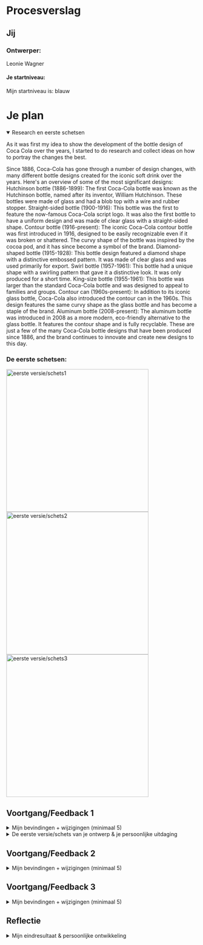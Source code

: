# Procesverslag

## Jij

### Ontwerper:
Leonie Wagner

#### Je startniveau:
Mijn startniveau is: blauw




# Je plan

<details open>
  <summary>Research en eerste schetsen</summary>

  <p>
  
  As it was first my idea to show the development of the bottle design of Coca Cola over the years, I started to do research and collect ideas on how to portray the changes the best. 
  
  Since 1886, Coca-Cola has gone through a number of design changes, with many different bottle designs created for the iconic soft drink over the years. Here's an overview of some of the most significant designs:
  Hutchinson bottle (1886-1899): The first Coca-Cola bottle was known as the Hutchinson bottle, named after its inventor, William Hutchinson. These bottles were made of glass and had a blob top with a wire and rubber stopper.
  Straight-sided bottle (1900-1916): This bottle was the first to feature the now-famous Coca-Cola script logo. It was also the first bottle to have a uniform design and was made of clear glass with a straight-sided shape.
  Contour bottle (1916-present): The iconic Coca-Cola contour bottle was first introduced in 1916, designed to be easily recognizable even if it was broken or shattered. The curvy shape of the bottle was inspired by the cocoa pod, and it has since become a symbol of the brand.
  Diamond-shaped bottle (1915-1928): This bottle design featured a diamond shape with a distinctive embossed pattern. It was made of clear glass and was used primarily for export.
  Swirl bottle (1957-1961): This bottle had a unique shape with a swirling pattern that gave it a distinctive look. It was only produced for a short time.
  King-size bottle (1955-1961): This bottle was larger than the standard Coca-Cola bottle and was designed to appeal to families and groups.
  Contour can (1960s-present): In addition to its iconic glass bottle, Coca-Cola also introduced the contour can in the 1960s. This design features the same curvy shape as the glass bottle and has become a staple of the brand.
  Aluminum bottle (2008-present): The aluminum bottle was introduced in 2008 as a more modern, eco-friendly alternative to the glass bottle. It features the contour shape and is fully recyclable.
  These are just a few of the many Coca-Cola bottle designs that have been produced since 1886, and the brand continues to innovate and create new designs to this day. </p>

  ### De eerste schetsen:
  <img src="../readme-images/schetsen1.png" width="375px" alt="eerste versie/schets1">
  <img src="../readme-images/schetsen2.png" width="375px" alt="eerste versie/schets2">
  <img src="../readme-images/schetsen3.png" width="375px" alt="eerste versie/schets3">

</details>

## Voortgang/Feedback 1

<details>
  <summary>Mijn bevindingen + wijzigingen (minimaal 5)</summary>

  ### Bevinding 1:

    "Je zou meer kunnen focussen op wat het onderscheid van andere frisdranken. Ik denk dat dat de oude reclames zijn die in vintage stijl zijn. Zo maak je het echt uniek."

  #### oplossing:

   After receiving the first feedback from my fellow classmates I decided to focus more on the aspect that distinguishes Coca Cola most from their competitors: their focus on family and the strong emotional connection with their customers. As watching TV together in the living room is a central meeting point for most families, I decided to focus more on the TV commercials Coca Cola has distribushed over the years starting in 1950. The idea was to show how the communication of the brand with their customers has changed over the years in correlation to the style and zeitgeist of the century. After some research it got clear that although they always tryed to portray a happy and positive picture, their style and way of communication has changed a lot over the years. 

  ### Bevinding 2:

  At the beginning I had a hard time on how to start the whole process with CSS and html. Although we had the training the two weeks before, I still was a bit overwhelmed on how to actually create something on a blank page. 

  #### oplossing:

  <img src="../readme-images/bevinding3.png" width="375px" alt="eerste versie/schets6">

  To overcome this feeling I started to disect my idea into doable sections. As a background could be easily designed on Illustrator or downloaded from the internet, the most important aspect would be the TV for now. So I looked at what a TV from 1950 actually looked like and also disected this one into different forms and objects that I could create with CSS and place over each other. Seen here was my first stage for the TV. Of course it doesnt look that nice yet, but it was a first milestone that I actually created something with CSS. 

  ### Bevinding 3:

  "Wat coca cola onderscheidt van bijvoorbeeld pepsi is een vintage thema"

  #### oplossing:

  <img src="../readme-images/versie1.png" width="375px" alt="eerste versie/schets5">

  To implement the vintage factor more into my concept, I decided to adjust the TV and background of the scenario for each year. Although this would mean much more work for me I thought it could give the whole concept more of a story and create a feeling of "going through time". Seen here is my first try on a TV from 1950 created with CSS. 

### Bevinding 4:

  <img src="../readme-images/bevinding4.png" width="375px" alt="eerste versie/schets7">
  <img src="../readme-images/bevinding4.1.png" width="375px" alt="eerste versie/schets8">


  When trying to give the TV a bit more of a realistic look by adding shadows and gradients, I also wanted to give the borders the same gradient as the background. I had used a source from the internet that told me to use border-image-source for the border-gradient, but it turned out into these weird dots around the corners. 

  #### oplossing:

  <img src="../readme-images/bevinding4.2.png" width="375px" alt="eerste versie/schets9">
  <img src="../readme-images/bevinding4.3.png" width="375px" alt="eerste versie/schets10">


  It turned out that because of my border radius the borders could not adapt the gradient by using border-image-source. So I decided to make the borders as small as possible, giving the impression that the whole background is filled with the gradient.
 
### Bevinding 5:

  Video is not clickable/ only plays once

  #### oplossing:

  <img src="../readme-images/java1.png" width="375px" alt="eerste versie/java">

  Due to some form of restriction from the government it is not allowed to play a video without the user actively asking for it. Thats why I had to add a command with JavaScript that will make it possible to start and stop the video with a click. 
   
</details>


<details>
  <summary>De eerste versie/schets van je ontwerp & je persoonlijke uitdaging</summary>

  ### De eerste versie:

  <img src="../readme-images/schetsen4.png" width="375px" alt="eerste versie/schets4">

  <img src="../readme-images/versie2.png" width="375px" alt="eerste versie/schets5">



  ### Je ambitie: 
  Aan deze technieken/punten wil ik werken:
  - Interacties met CSS en JavaScript (Clip laten spelen op click, Pop-up windows, sounds)
  - Vormgeving van objecten zoals de TV's
  - Animaties met CSS (dingen laten bewegen)
  - Verschillende Schermen creeren die door scrollen zichtbaar worden
 
</details>


## Voortgang/Feedback 2

<details>
  <summary>Mijn bevindingen + wijzigingen (minimaal 5)</summary>

  ### Bevinding 1:

 "De pagina is nog niet helemaal responsive en lay-out veranders heel erg als groote van scherm word verandert"

  #### oplossing:

  <img src="../readme-images/bevinding6.png" width="375px" alt="eerste versie/schets12">

  As I had put all my measurement for the objects and the positions of headers and the TV in "em", the website was not yeat responsive to a change in format. By changing all of the measurements into percentages, the layout stayed the same. Furthermore I fixated the part of the TV where the video was in, so that it would still be big enough to see something on it even when made smaller. 


    ### Bevinding 2:

  Switching from a basic menu bar showing each Year to a slidable timeline. 

  #### oplossing:

  <img src="../readme-images/bevinding5.png" width="375px" alt="eerste versie/schets11">

  While the original template showed the option of a menu bar that makes it possible to click through the timeline, I decided to create a sliding timeline to create more storyline within the concept. 
  By creating a Organised List with different List items it was possible to adapt each year independently. 
  In CSS I added the scrolling option and a scroll-snap, so the next slide would fall into place automatically. 

  ### Bevinding 3:

  Following to "Bevinding 2" I received the feedback that although I had implemented the List items well, in the CSS it was very unorganised due to the different names I gave the articles to seperate them. 

  #### oplossing:

  I got the tip to use nth-of-type, as I had a 8 different articles, sections, buttons ... to adapt. Like this I could delete unnessery wrappers and make the code more organised. 

  ### Bevinding 4:

  To make it even more organised and structured I also added Custom Properties for my background/border-colors, shadows or gradients.

  #### oplossing:

  <img src="../readme-images/custom.png" width="375px" alt="eerste versie/custom">

  Although this took quite a while to create for all the different aspects, at the end it created a better overview over the colours I was using more often and the shadows I could easily be repeating. Also it made it easier to find a certain aspect in the whole code. 

  ### Bevinding 5:

  <img src="../readme-images/button.png" width="375px" alt="eerste versie/button">
  <img src="../readme-images/button2.png" width="375px" alt="eerste versie/button2">
  <img src="../readme-images/button4.png" width="375px" alt="eerste versie/button4">


  Another big milestone was the implementation of my first button created out of a image. At first I had difficulties connecting them two as there was always a part of the button displayed in the left upper corner of the screen. 

  #### oplossing:

  <img src="../readme-images/button3.png" width="375px" alt="eerste versie/button3">

  Luckily I finally realised (with some help) that the image needed to be depending on the button, not the other way around. By giving all the properties like size and position to the buttom and then adding the image at a 100% scale to these properties, the button and image could fully immerse. 

</details>




## Voortgang/Feedback 3

<details>
  <summary>Mijn bevindingen + wijzigingen (minimaal 5)</summary>
  
  ### Bevinding 1:
  For the final round of feedback I received, they mentioned that it would be nice to add more details into my design. For now it was pretty simple and also a bit repetitive. 

  #### oplossing:

   <img src="../readme-images/pointer.png" width="375px" alt="pointer">

  So I decided to add details like adding different cursors. When you hover over the TV it turns into a remote control and with the bottle it becomes a bottle opener. Like this it is also more clearer that these parts are interactive and you can click on it. Like this the User Experience is also improved. 


  ### Bevinding 2:

  As I have never worked with Code before, JavaScript was the hardest to understand of all of it. Especially when it came to working out the dialoge frames I first was pretty overwhelmed. 

  #### oplossing:
  
  <img src="../readme-images/dialoge.png" width="375px" alt="dialoge">
  <img src="../readme-images/dialoge2.png" width="375px" alt="dialoge2">


  Luckily all the excercices and explainations on dlo helped me understand the connection between html,css and javascript better. I was even able to add a sound to the clicking function that caused the opening of the dialoge frame. 

  ### Bevinding 3:
  
  <img src="../readme-images/audio.png" width="375px" alt="eerste versie/audio">

  As already mentioned I wanted to add audio to the effect of clicking on the bottle, as if you are really opening a bottle. On the internet it said this could be easily done through CSS. Unfortunately it turned out to not working. The sound was playing randomely and not on the count of clicking the bottle.

  #### oplossing:

  <img src="../readme-images/audio1..png" width="375px" alt="audio1">
  <img src="../readme-images/audio2.png" width="375px" alt="audio2">
  <img src="../readme-images/dialoge2.png" width="375px" alt="dialoge2">

  It took me quite a while to figure out that I could simply add the sound to the action on java script. By creating a extra class for the sound I could easily add it to the JavaScript code. The preload is used so that the sound will automatically be downloaded by the computer when opening the website, so there will be no delay in the playing of the sound. 

  ### Bevinding 4:

  During my last feedback I received the tip to let my code go through a check up to rule out any accidental mistakes or unnecessary items. 

  #### oplossing:

  <img src="../readme-images/div.png" width="375px" alt="div">
  <img src="../readme-images/div2.png" width="375px" alt="div2">

  Through this I found out that I still had some mistakes in my HTML, that were not standing in the way of the website working, but just weren't that pretty. For example I still used the term div2 in some articles, from when I didn't know that you could simply add a class to differentiate between different div's. 

  ### Bevinding 5:

  When I finally uploaded the whole on Github there were a couple of problems coming up. First of all of my background images didn't load and neither were the videos. 

  #### oplossing:

  It turned out that my code on where the system should take the picture from wasn't clear. By deleting the ../ before the source in the HTML and adding it instead in the CSS the images were visible again. Furthermore it got clear that when loading it onto Github you firstly needed a lot of patience as it took quite a while to upload. Also I needed to do it folder by folder, because otherwise the size would be too big. 

</details>




## Reflectie

<details>
  <summary>Mijn eindresultaat & persoonlijke ontwikkeling</summary>

  ### Je uitkomst - karakteristiek screenshot(s):

  <img src="../readme-images/final.png" width="375px" alt="final">
  <img src="../readme-images/final2.png" width="375px" alt="final2">
  <img src="../readme-images/final3.png" width="375px" alt="final3">
  <img src="../readme-images/final4.png" width="375px" alt="final4">
  <img src="../readme-images/final5.png" width="375px" alt="final5">
  <img src="../readme-images/final6.png" width="375px" alt="final6">
  <img src="../readme-images/final7.png" width="375px" alt="final7">
  <img src="../readme-images/final8.png" width="375px" alt="final8">
  <img src="../readme-images/final9.png" width="375px" alt="final9">
  <img src="../readme-images/final10.png" width="375px" alt="final10">


  ### Dit ging goed/Heb ik geleerd: 

During the course, I went from knowing nothing about coding to developing a genuine interest in it. Initially, it felt overwhelming and foreign, but as I progressed, I discovered a newfound passion.

The course started with the basics, gradually building my understanding. It helped that the learning environment was supportive, with fellow learners and instructors offering guidance. With practice and collaboration, I started to grasp coding concepts and solve problems.

As I saw tangible results, like building websites and creating programs, I felt a sense of accomplishment. It also sharpened my analytical skills, teaching me how to break down complex problems. Furthermore it really helped me to think out of the box. Instead of creating something with Adobe the way you want to, now you had to really disect a design into tangible parts. 

Looking back, this  course has been transformative. It has given me confidence, expanded my horizons, and opened up new opportunities. I now enjoy exploring different programming languages and frameworks, and I'm excited to continue this journey. 

  ### Dit was lastig/Is niet gelukt:

During the course, I noticed that I often relied too much on others for guidance instead of searching for solutions myself. While it's beneficial to seek help, I realized the importance of developing independent problem-solving skills.

Whenever I encountered challenges, I would immediately seek assistance from instructors or classmates. Although this provided quick answers, it hindered my understanding of key concepts.

Reflecting on this, I now understand the need to be more self-reliant. I will strive to explore resources like online tutorials before seeking help. By doing so, I can develop critical thinking skills and gain a deeper understanding of coding principles.

Moving forward, I am committed to finding a better balance between seeking guidance and solving problems independently. I believe this approach will make me a more confident and capable coder in the long run.


## Bronnenlijst

<details open>

1. https://thedieline.com/blog/2009/11/17/the-evolution-of-the-coca-cola-contour-bottle.html?
2. https://www.davison.com/blog/the-bottled-up-history-of-coca-cola/
3. https://www.insider.com/evolution-of-coke-coca-cola-history-2018-5#coca-cola-was-founded-in-1886-and-only-cost-five-cents-back-then-1
4. https://www.coca-colacompany.com/company
5. https://www.coca-colacompany.com/content/dam/journey/us/en/our-company/history/coca-cola-a-short-history-125-years-booklet.pdf
6. https://css-tricks.com/grainy-gradients/
7. https://smallbusiness.chron.com/add-image-css-file-51301.html
8. https://stackoverflow.com/questions/63967868/how-to-make-video-play-only-when-a-button-is-clicked-in-javascript
9. https://www.w3schools.com/html/html5_video.asp
10. https://www.w3schools.com/howto/howto_css_modals.asp
11. https://www.lambdatest.com/blog/html-dialog-element/
12. https://css-tricks.com/how-to-implement-and-style-the-dialog-element/
13. https://blog.hubspot.com/website/insert-image-in-html#:~:text=To%20insert%20an%20image%20in%20HTML%2C%20use%20the%20image%20tag,section%20of%20your%20HTML%20file.&text=The%20HTML%20image%20element%20is,not%20have%20a%20closing%20tag.
14. https://css-tricks.com/zooming-background-images/

</details>
